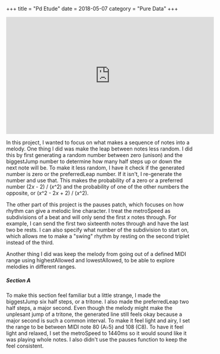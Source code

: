 +++
title = "Pd Etude"
date = 2018-05-07
category = "Pure Data"
+++


<div style="text-align:center;"><iframe width="560" height="315" src="https://www.youtube.com/embed/9iGNj3-nnAc?rel=0" frameborder="0" allow="autoplay; encrypted-media" allowfullscreen></iframe></div>

In this project, I wanted to focus on what makes a sequence of notes into a melody.  One thing I did was make the leap between notes less random.  I did this by first generating a random number between zero (unison) and the biggestJump number to determine how many half steps up or down the next note will be.  To make it less random, I have it check if the generated number is zero or the preferredLeap number.  If it isn't, I re-generate the number and use that.  This makes the probability of a zero or a preferred number (2<i>x</i> - 2) / (<i>x</i>^2) and the probability of one of the other numbers the opposite, or (<i>x</i>^2 - 2<i>x</i> + 2) / (<i>x</i>^2).

The other part of this project is the pauses patch, which focuses on how rhythm can give a melodic line character.  I treat the metroSpeed as subdivisions of a beat and will only send the first <i>x</i> notes through.  For example, I can send the first two sixteenth notes through and have the last two be rests.  I can also specify what number of the subdivision to start on, which allows me to make a "swing" rhythm by resting on the second triplet instead of the third.

Another thing I did was keep the melody from going out of a defined MIDI range using highestAllowed and lowestAllowed, to be able to explore melodies in different ranges.

##### Section A

To make this section feel familiar but a little strange, I made the biggestJump six half steps, or a tritone.  I also made the preferredLeap two half steps, a major second.  Even though the melody might make the unplesant jump of a tritone, the generated line still feels okay because a major second is such a common interval.  To make it feel light and airy, I set the range to be between MIDI note 80 (A&#x266d;5) and 108 (C8).  To have it feel light and relaxed, I set the metroSpeed to 1440ms so it would sound like it was playing whole notes.  I also didn't use the pauses function to keep the feel consistent.